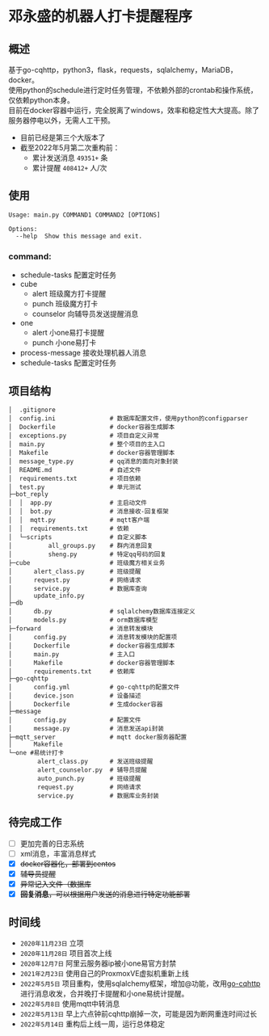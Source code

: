 # 邓永盛的机器人打卡提醒程序

## 概述

基于go-cqhttp，python3，flask，requests，sqlalchemy，MariaDB，docker。  
使用python的schedule进行定时任务管理，不依赖外部的crontab和操作系统，仅依赖python本身。  
目前在docker容器中运行，完全脱离了windows，效率和稳定性大大提高。除了服务器停电以外，无需人工干预。

+ 目前已经是第三个大版本了
+ 截至2022年5月第二次重构前：
    + 累计发送消息 `49351+` 条
    + 累计提醒 `408412+` 人/次

## 使用

```text
Usage: main.py COMMAND1 COMMAND2 [OPTIONS]

Options:
  --help  Show this message and exit.
```

### command:

+ schedule-tasks 配置定时任务
+ cube
    + alert 班级魔方打卡提醒
    + punch 班级魔方打卡
    + counselor 向辅导员发送提醒消息
+ one
    + alert 小one易打卡提醒
    + punch 小one易打卡
+ process-message 接收处理机器人消息
+ schedule-tasks 配置定时任务

## 项目结构

```text
│  .gitignore
│  config.ini               # 数据库配置文件，使用python的configparser
│  Dockerfile               # docker容器生成脚本
│  exceptions.py            # 项目自定义异常
│  main.py                  # 整个项目的主入口
│  Makefile                 # docker容器管理脚本
│  message_type.py          # qq消息的面向对象封装
│  README.md                # 自述文件
│  requirements.txt         # 项目依赖
│  test.py                  # 单元测试
├─bot_reply
│  │  app.py                # 主启动文件
│  │  bot.py                # 消息接收-回复框架
│  │  mqtt.py               # mqtt客户端
│  │  requirements.txt      # 依赖
│  └─scripts                # 自定义脚本
│          all_groups.py    # 群内消息回复
│          sheng.py         # 特定qq号码的回复
├─cube                      # 班级魔方相关业务
│      alert_class.py       # 班级提醒
│      request.py           # 网络请求
│      service.py           # 数据库查询
│      update_info.py
├─db
│      db.py                # sqlalchemy数据库连接定义
│      models.py            # orm数据库模型
├─forward                   # 消息转发模块
│      config.py            # 消息转发模块的配置项
│      Dockerfile           # docker容器生成脚本
│      main.py              # 主入口
│      Makefile             # docker容器管理脚本
│      requirements.txt     # 依赖库
├─go-cqhttp
│      config.yml           # go-cqhttp的配置文件
│      device.json          # 设备描述
│      Dockerfile           # 生成docker容器
├─message
│      config.py            # 配置文件
│      message.py           # 消息发送api封装
├─mqtt_server               # mqtt docker服务器配置
│      Makefile
└─one #易统计打卡
        alert_class.py      # 发送班级提醒
        alert_counselor.py  # 辅导员提醒
        auto_punch.py       # 班级提醒
        request.py          # 网络请求
        service.py          # 数据库业务封装
```

## 待完成工作

- [ ] 更加完善的日志系统
- [ ] xml消息，丰富消息样式
- [x] ~~docker容器化，部署到centos~~
- [x] ~~辅导员提醒~~
- [x] ~~异常记入文件（数据库~~
- [x] ~~**回复消息**，可以根据用户发送的消息进行特定功能部署~~

## 时间线

+ `2020年11月23日` 立项
+ `2020年11月28日` 项目首次上线
+ `2020年12月7日` 阿里云服务器ip被小one易官方封禁
+ `2021年2月23日` 使用自己的ProxmoxVE虚拟机重新上线
+ `2022年5月5日` 项目重构，使用sqlalchemy框架，增加@功能，改用[go-cqhttp](https://github.com/Mrs4s/go-cqhttp) 进行消息收发，合并晚打卡提醒和小one易统计提醒。
+ `2022年5月8日` 使用mqtt中转消息
+ `2022年5月13日` 早上六点钟前cqhttp崩掉一次，可能是因为断网重连时间过长
+ `2022年5月14日` 重构后上线一周，运行总体稳定
